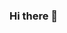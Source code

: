 ### Hi there 👋

<!--
**saliho230/saliho230** is a ✨ _special_ ✨ repository because its `README.md` (this file) appears on your GitHub profile.

Here are some ideas to get you started:


- 😄 Pronouns: He/him
- ⚡ Fun fact: IDK RN
-->
